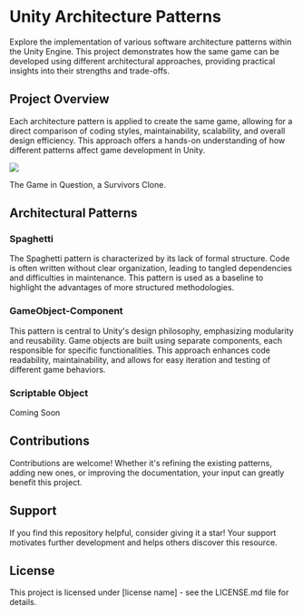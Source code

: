 # Unity Architecture Patterns

Explore the implementation of various software architecture patterns within the Unity Engine. This project demonstrates how the same game can be developed using different architectural approaches, providing practical insights into their strengths and trade-offs.

## Project Overview

Each architecture pattern is applied to create the same game, allowing for a direct comparison of coding styles, maintainability, scalability, and overall design efficiency. This approach offers a hands-on understanding of how different patterns affect game development in Unity.

![](https://github.com/SimonNordon4/unity-architecture-patterns/blob/main/resources/game_snapshot.gif)

The Game in Question, a Survivors Clone.


## Architectural Patterns

### Spaghetti
The Spaghetti pattern is characterized by its lack of formal structure. Code is often written without clear organization, leading to tangled dependencies and difficulties in maintenance. This pattern is used as a baseline to highlight the advantages of more structured methodologies.

### GameObject-Component
This pattern is central to Unity's design philosophy, emphasizing modularity and reusability. Game objects are built using separate components, each responsible for specific functionalities. This approach enhances code readability, maintainability, and allows for easy iteration and testing of different game behaviors.

### Scriptable Object
Coming Soon

## Contributions

Contributions are welcome! Whether it's refining the existing patterns, adding new ones, or improving the documentation, your input can greatly benefit this project.

## Support

If you find this repository helpful, consider giving it a star! Your support motivates further development and helps others discover this resource.

## License

This project is licensed under [license name] - see the LICENSE.md file for details.
